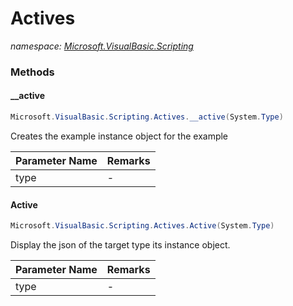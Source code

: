 ﻿# Actives
_namespace: <a href="#" onClick="load('/docs/Microsoft.VisualBasic.Scripting/index.md')">Microsoft.VisualBasic.Scripting</a>_





### Methods

#### __active
```csharp
Microsoft.VisualBasic.Scripting.Actives.__active(System.Type)
```
Creates the example instance object for the example

|Parameter Name|Remarks|
|--------------|-------|
|type|-|


#### Active
```csharp
Microsoft.VisualBasic.Scripting.Actives.Active(System.Type)
```
Display the json of the target type its instance object.

|Parameter Name|Remarks|
|--------------|-------|
|type|-|



